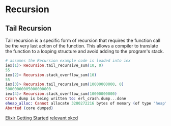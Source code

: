 # Recursion


## Tail Recursion
Tail recursion is a specific form of recursion that requires the function call be the very last action of the function. This allows a compiler to translate the function to a looping structure and avoid adding to the program's stack.

```elixir
# assumes the Recursion example code is loaded into iex
iex(1)> Recursion.tail_recursive_sum(10, 0)
55
iex(2)> Recursion.stack_overflow_sum(10)
55
iex(3)> Recursion.tail_recursive_sum(10000000000, 0)
50000000005000000000
iex(4)> Recursion.stack_overflow_sum(10000000000)
Crash dump is being written to: erl_crash.dump...done
eheap_alloc: Cannot allocate 3280272216 bytes of memory (of type "heap").
Aborted (core dumped)
```

[Elixir Getting Started](http://elixir-lang.org/getting-started/recursion.html)
[relevant xkcd](http://xkcd.com/1270)